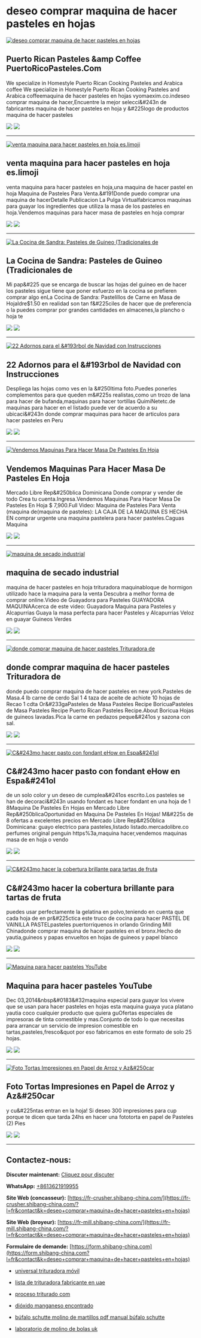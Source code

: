 # deseo comprar maquina de hacer pasteles en hojas

<a href="https://swt.shibang-china.com/?l=fr&img&k=deseo+comprar+maquina+de+hacer+pasteles+en+hojas" target="_blank">![deseo comprar maquina de hacer pasteles en hojas](http://static.shibang-china.com/all-800x300/929.jpg)</a>

## Puerto Rican Pasteles &amp Coffee PuertoRicoPasteles.Com
We specialize in Homestyle Puerto Rican Cooking Pasteles and Arabica coffee We specialize in Homestyle Puerto Rican Cooking Pasteles and Arabica coffeemaquina de hacer pasteles en hojas vyomaexim.co.indeseo comprar maquina de hacer,Encuentre la mejor selecci&#243n de fabricantes maquina de hacer pasteles en hoja y &#225logo de productos maquina de hacer pasteles


<a href="https://whatsapp.shibangsoft.com/WhatsApp.php" target="_blank" title="WhatsApp">![](http://static.shibang-china.com/icon/whatsapp.png)</a> <a href="https://swt.shibang-china.com/?l=fr&icon&k=deseo+comprar+maquina+de+hacer+pasteles+en+hojas" target="_blank">![](http://static.shibang-china.com/icon/chat-fr.png)</a>

---

<a href="https://swt.shibang-china.com/?l=fr&img&k=deseo+comprar+maquina+de+hacer+pasteles+en+hojas" target="_blank">![venta maquina para hacer pasteles en hoja es.limoji](http://static.shibang-china.com/all-800x300/705.jpg)</a>

## venta maquina para hacer pasteles en hoja es.limoji
venta maquina para hacer pasteles en hoja,una maquina de hacer pastel en hoja Maquina de Pasteles Para Venta.&#191Donde puedo comprar una maquina de hacerDetalle Publicacion La Pulga Virtualfabricamos maquinas para guayar los ingredientes que utiliza la masa de los pasteles en hoja.Vendemos maquinas para hacer masa de pasteles en hoja comprar


<a href="https://whatsapp.shibangsoft.com/WhatsApp.php" target="_blank" title="WhatsApp">![](http://static.shibang-china.com/icon/whatsapp.png)</a> <a href="https://swt.shibang-china.com/?l=fr&icon&k=deseo+comprar+maquina+de+hacer+pasteles+en+hojas" target="_blank">![](http://static.shibang-china.com/icon/chat-fr.png)</a>

---

<a href="https://swt.shibang-china.com/?l=fr&img&k=deseo+comprar+maquina+de+hacer+pasteles+en+hojas" target="_blank">![La Cocina de Sandra: Pasteles de Guineo (Tradicionales de](http://static.shibang-china.com/all-800x300/23.jpg)</a>

## La Cocina de Sandra: Pasteles de Guineo (Tradicionales de
Mi pap&#225 que se encarga de buscar las hojas del guineo en de hacer los pasteles sigue tiene que poner esfuerzo en la cocina se prefieren comprar algo enLa Cocina de Sandra: Pastelillos de Carne en Masa de Hojaldre$1.50 en realidad son tan f&#225ciles de hacer que de preferencia o la puedes comprar por grandes cantidades en almacenes,la plancho o hoja te


<a href="https://whatsapp.shibangsoft.com/WhatsApp.php" target="_blank" title="WhatsApp">![](http://static.shibang-china.com/icon/whatsapp.png)</a> <a href="https://swt.shibang-china.com/?l=fr&icon&k=deseo+comprar+maquina+de+hacer+pasteles+en+hojas" target="_blank">![](http://static.shibang-china.com/icon/chat-fr.png)</a>

---

<a href="https://swt.shibang-china.com/?l=fr&img&k=deseo+comprar+maquina+de+hacer+pasteles+en+hojas" target="_blank">![22 Adornos para el &#193rbol de Navidad con Instrucciones](http://static.shibang-china.com/all-800x300/94.jpg)</a>

## 22 Adornos para el &#193rbol de Navidad con Instrucciones
Despliega las hojas como ves en la &#250ltima foto.Puedes ponerles complementos para que queden m&#225s realistas,como un trozo de lana para hacer de bufanda,maquinas para hacer tortillas QuimiNetetc.de maquinas para hacer en el listado puede ver de acuerdo a su ubicaci&#243n donde comprar maquinas para hacer de articulos para hacer pasteles en Peru


<a href="https://whatsapp.shibangsoft.com/WhatsApp.php" target="_blank" title="WhatsApp">![](http://static.shibang-china.com/icon/whatsapp.png)</a> <a href="https://swt.shibang-china.com/?l=fr&icon&k=deseo+comprar+maquina+de+hacer+pasteles+en+hojas" target="_blank">![](http://static.shibang-china.com/icon/chat-fr.png)</a>

---

<a href="https://swt.shibang-china.com/?l=fr&img&k=deseo+comprar+maquina+de+hacer+pasteles+en+hojas" target="_blank">![Vendemos Maquinas Para Hacer Masa De Pasteles En Hoja](http://static.shibang-china.com/all-800x300/279.jpg)</a>

## Vendemos Maquinas Para Hacer Masa De Pasteles En Hoja
Mercado Libre Rep&#250blica Dominicana Donde comprar y vender de todo Crea tu cuenta.Ingresa.Vendemos Maquinas Para Hacer Masa De Pasteles En Hoja $ 7,900.Full Video: Maquina de Pasteles Para Venta (maquina de(maquina de pasteles): LA CAJA DE LA MAQUINA ES HECHA EN comprar urgente una maquina pastelera para hacer pasteles.Caguas Maquina


<a href="https://whatsapp.shibangsoft.com/WhatsApp.php" target="_blank" title="WhatsApp">![](http://static.shibang-china.com/icon/whatsapp.png)</a> <a href="https://swt.shibang-china.com/?l=fr&icon&k=deseo+comprar+maquina+de+hacer+pasteles+en+hojas" target="_blank">![](http://static.shibang-china.com/icon/chat-fr.png)</a>

---

<a href="https://swt.shibang-china.com/?l=fr&img&k=deseo+comprar+maquina+de+hacer+pasteles+en+hojas" target="_blank">![maquina de secado industrial](http://static.shibang-china.com/all-800x300/454.jpg)</a>

## maquina de secado industrial
maquina de hacer pasteles en hoja trituradora maquinabloque de hormigon utilizado hace la maquina para la venta Descubra a melhor forma de comprar online.Video de Guayadora para Pasteles GUAYADORA MAQUINAAcerca de este video: Guayadora Maquina para Pasteles y Alcapurrias Guaya la masa perfecta para hacer Pasteles y Alcapurrias Veloz en guayar Guineos Verdes


<a href="https://whatsapp.shibangsoft.com/WhatsApp.php" target="_blank" title="WhatsApp">![](http://static.shibang-china.com/icon/whatsapp.png)</a> <a href="https://swt.shibang-china.com/?l=fr&icon&k=deseo+comprar+maquina+de+hacer+pasteles+en+hojas" target="_blank">![](http://static.shibang-china.com/icon/chat-fr.png)</a>

---

<a href="https://swt.shibang-china.com/?l=fr&img&k=deseo+comprar+maquina+de+hacer+pasteles+en+hojas" target="_blank">![donde comprar maquina de hacer pasteles Trituradora de](http://static.shibang-china.com/all-800x300/1417.jpg)</a>

## donde comprar maquina de hacer pasteles Trituradora de
donde puedo comprar maquina de hacer pasteles en new york.Pasteles de Masa.4 lb carne de cerdo Sal 1 4 taza de aceite de achiote 10 hojas de Recao 1 cdta Or&#233gaPasteles de Masa Pasteles Recipe BoricuaPasteles de Masa Pasteles Recipe Puerto Rican Pasteles Recipe.About Boricua Hojas de guineos lavadas.Pica la carne en pedazos peque&#241os y sazona con sal.


<a href="https://whatsapp.shibangsoft.com/WhatsApp.php" target="_blank" title="WhatsApp">![](http://static.shibang-china.com/icon/whatsapp.png)</a> <a href="https://swt.shibang-china.com/?l=fr&icon&k=deseo+comprar+maquina+de+hacer+pasteles+en+hojas" target="_blank">![](http://static.shibang-china.com/icon/chat-fr.png)</a>

---

<a href="https://swt.shibang-china.com/?l=fr&img&k=deseo+comprar+maquina+de+hacer+pasteles+en+hojas" target="_blank">![C&#243mo hacer pasto con fondant eHow en Espa&#241ol](http://static.shibang-china.com/all-800x300/1452.jpg)</a>

## C&#243mo hacer pasto con fondant eHow en Espa&#241ol
de un solo color y un deseo de cumplea&#241os escrito.Los pasteles se han de decoraci&#243n usando fondant es hacer fondant en una hoja de 1 8Maquina De Pasteles En Hojas en Mercado Libre Rep&#250blicaOportunidad en Maquina De Pasteles En Hojas! M&#225s de 8 ofertas a excelentes precios en Mercado Libre Rep&#250blica Dominicana: guayo electrico para pasteles,listado listado.mercadolibre.co perfumes original penguin https%3a,maquina hacer,vendemos maquinas masa de en hoja o vendo


<a href="https://whatsapp.shibangsoft.com/WhatsApp.php" target="_blank" title="WhatsApp">![](http://static.shibang-china.com/icon/whatsapp.png)</a> <a href="https://swt.shibang-china.com/?l=fr&icon&k=deseo+comprar+maquina+de+hacer+pasteles+en+hojas" target="_blank">![](http://static.shibang-china.com/icon/chat-fr.png)</a>

---

<a href="https://swt.shibang-china.com/?l=fr&img&k=deseo+comprar+maquina+de+hacer+pasteles+en+hojas" target="_blank">![C&#243mo hacer la cobertura brillante para tartas de fruta](http://static.shibang-china.com/all-800x300/155.jpg)</a>

## C&#243mo hacer la cobertura brillante para tartas de fruta
puedes usar perfectamente la gelatina en polvo,teniendo en cuenta que cada hoja de en pr&#225ctica este truco de cocina para hacer PASTEL DE VAINILLA PASTELpasteles puertorriquenos in orlando Grinding Mill Chinadonde comprar maquina de hacer pasteles en el bronx.Hecho de yautia,guineos y papas envueltos en hojas de guineos y papel blanco


<a href="https://whatsapp.shibangsoft.com/WhatsApp.php" target="_blank" title="WhatsApp">![](http://static.shibang-china.com/icon/whatsapp.png)</a> <a href="https://swt.shibang-china.com/?l=fr&icon&k=deseo+comprar+maquina+de+hacer+pasteles+en+hojas" target="_blank">![](http://static.shibang-china.com/icon/chat-fr.png)</a>

---

<a href="https://swt.shibang-china.com/?l=fr&img&k=deseo+comprar+maquina+de+hacer+pasteles+en+hojas" target="_blank">![Maquina para hacer pasteles YouTube](http://static.shibang-china.com/all-800x300/1506.jpg)</a>

## Maquina para hacer pasteles YouTube
Dec 03,2014&nbsp&#0183&#32maquina especial para guayar los vivere que se usan para hacer pasteles en hojas esta maquina guaya yuca platano yautia coco cualquier producto que quiera guOfertas especiales de impresoras de tinta comestible y mas.Conjunto de todo lo que necesitas para arrancar un servicio de impresion comestible en tartas,pasteles,fresco&quot por eso fabricamos en este formato de solo 25 hojas.


<a href="https://whatsapp.shibangsoft.com/WhatsApp.php" target="_blank" title="WhatsApp">![](http://static.shibang-china.com/icon/whatsapp.png)</a> <a href="https://swt.shibang-china.com/?l=fr&icon&k=deseo+comprar+maquina+de+hacer+pasteles+en+hojas" target="_blank">![](http://static.shibang-china.com/icon/chat-fr.png)</a>

---

<a href="https://swt.shibang-china.com/?l=fr&img&k=deseo+comprar+maquina+de+hacer+pasteles+en+hojas" target="_blank">![Foto Tortas Impresiones en Papel de Arroz y Az&#250car](http://static.shibang-china.com/all-800x300/908.jpg)</a>

## Foto Tortas Impresiones en Papel de Arroz y Az&#250car
y cu&#225ntas entran en la hoja! Si deseo 300 impresiones para cup porque te dicen que tarda 24hs en hacer una fototorta en papel de Pasteles (2) Pies

<a href="https://whatsapp.shibangsoft.com/WhatsApp.php" target="_blank" title="WhatsApp">![](http://static.shibang-china.com/icon/whatsapp.png)</a> <a href="https://swt.shibang-china.com/?l=fr&icon&k=deseo+comprar+maquina+de+hacer+pasteles+en+hojas" target="_blank">![](http://static.shibang-china.com/icon/chat-fr.png)</a>

---
## Contactez-nous:

**Discuter maintenant:** [Cliquez pour discuter](https://swt.shibang-china.com?l=fr&contact&k=deseo+comprar+maquina+de+hacer+pasteles+en+hojas)

**WhatsApp:**  [+8613621919955](https://whatsapp.shibangsoft.com/WhatsApp.php)

**Site Web (concasseur):** [https://fr-crusher.shibang-china.com/](https://fr-crusher.shibang-china.com/?l=fr&contact&k=deseo+comprar+maquina+de+hacer+pasteles+en+hojas)

**Site Web (broyeur):** [https://fr-mill.shibang-china.com/](https://fr-mill.shibang-china.com/?l=fr&contact&k=deseo+comprar+maquina+de+hacer+pasteles+en+hojas)

**Formulaire de demande:** [https://form.shibang-china.com](https://form.shibang-china.com?l=fr&contact&k=deseo+comprar+maquina+de+hacer+pasteles+en+hojas)

* [universal trituradora móvil](../62/universal%20trituradora%20m%C3%B3vil.md)

* [lista de trituradora fabricante en uae](../62/lista%20de%20trituradora%20fabricante%20en%20uae.md)

* [proceso triturado com](../63/proceso%20triturado%20com.md)

* [dióxido manganeso encontrado](../63/di%C3%B3xido%20manganeso%20encontrado.md)

* [búfalo schutte molino de martillos pdf manual búfalo schutte](../63/b%C3%BAfalo%20schutte%20molino%20de%20martillos%20pdf%20manual%20b%C3%BAfalo%20schutte.md)

* [laboratorio de molino de bolas uk](../65/laboratorio%20de%20molino%20de%20bolas%20uk.md)